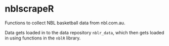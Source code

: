 # nblscrapeR
Functions to collect NBL basketball data from nbl.com.au.

Data gets loaded in to the data repository `nblr_data`, which then gets loaded in using functions in the `nblR` library.

